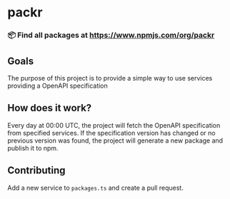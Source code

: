 # packr

### 📦 Find all packages at https://www.npmjs.com/org/packr

## Goals

The purpose of this project is to provide a simple way to use services providing a OpenAPI specification

## How does it work?

Every day at 00:00 UTC, the project will fetch the OpenAPI specification from specified services. If the specification version has changed or no previous version was found, the project will generate a new package and publish it to npm.

## Contributing

Add a new service to `packages.ts` and create a pull request.
